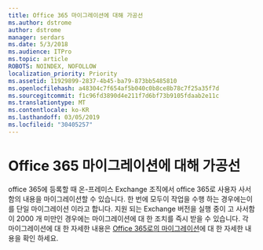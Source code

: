 ```yaml
---
title: Office 365 마이그레이션에 대해 가공선
ms.author: dstrome
author: dstrome
manager: serdars
ms.date: 5/3/2018
ms.audience: ITPro
ms.topic: article
ROBOTS: NOINDEX, NOFOLLOW
localization_priority: Priority
ms.assetid: 11929899-2837-4b45-ba79-873bb5485810
ms.openlocfilehash: a48304c7f654af5b040c0b8ce8b78c7f25a35f7d
ms.sourcegitcommit: f1c96fd3890d4e211f7d6bf73b9105fdaab2e11c
ms.translationtype: MT
ms.contentlocale: ko-KR
ms.lasthandoff: 03/05/2019
ms.locfileid: "30405257"
---
```

# <a name="cutover-migrations-to-office-365"></a>Office 365 마이그레이션에 대해 가공선

office 365에 등록할 때 온-프레미스 Exchange 조직에서 office 365로 사용자 사서함의 내용을 마이그레이션할 수 있습니다. 한 번에 모두이 작업을 수행 하는 경우에는이를 단일 마이그레이션 이라고 합니다. 지원 되는 Exchange 버전을 실행 중이 고 사서함이 2000 개 미만인 경우에는 마이그레이션에 대 한 조치를 즉시 받을 수 있습니다. 각 마이그레이션에 대 한 자세한 내용은 [Office 365로의 마이그레이션](https://support.office.com/article/9496e93c-1e59-41a8-9bb3-6e8df0cd81b4.aspx)에 대 한 자세한 내용을 확인 하세요.
  

